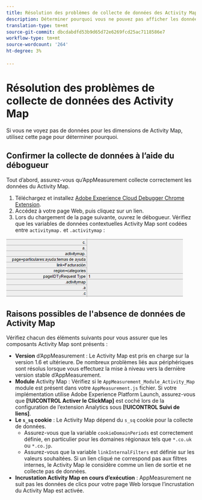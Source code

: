 ```yaml
---
title: Résolution des problèmes de collecte de données des Activity Map
description: Déterminer pourquoi vous ne pouvez pas afficher les données Activity Map dans les demandes d’image
translation-type: tm+mt
source-git-commit: dbcdabdfd53b9d65d72e6269fcd25ac7118586e7
workflow-type: tm+mt
source-wordcount: '264'
ht-degree: 3%

---
```



# Résolution des problèmes de collecte de données des Activity Map

Si vous ne voyez pas de données pour les dimensions de Activity Map, utilisez cette page pour déterminer pourquoi.

## Confirmer la collecte de données à l’aide du débogueur

Tout d’abord, assurez-vous qu’AppMeasurement collecte correctement les données du Activity Map.

1. Téléchargez et installez [Adobe Experience Cloud Debugger Chrome Extension](https://experienceleague.adobe.com/docs/debugger/using/experience-cloud-debugger.html?lang=fr-FR).
2. Accédez à votre page Web, puis cliquez sur un lien.
3. Lors du chargement de la page suivante, ouvrez le débogueur. Vérifiez que les variables de données contextuelles Activity Map sont codées entre `activitymap.` et `.activitymap` :

![Données du débogueur](assets/debugger.png)

## Raisons possibles de l&#39;absence de données de Activity Map

Vérifiez chacun des éléments suivants pour vous assurer que les composants Activity Map sont présents :

* **Version** d’AppMeasurement : Le Activity Map est pris en charge sur la version 1.6 et ultérieure. De nombreux problèmes liés aux périphériques sont résolus lorsque vous effectuez la mise à niveau vers la dernière version stable d’AppMeasurement.
* **Module** Activity Map : Vérifiez si le  `AppMeasurement_Module_Activity_Map` module est présent dans votre  `AppMeasurement.js` fichier. Si votre implémentation utilise Adobe Experience Platform Launch, assurez-vous que **[!UICONTROL Activer le ClickMap]** est coché lors de la configuration de l’extension Analytics sous **[!UICONTROL Suivi de liens]**.
* **Le  `s_sq` cookie** : Le Activity Map dépend du  `s_sq` cookie pour la collecte de données.
   * Assurez-vous que la variable `cookieDomainPeriods` est correctement définie, en particulier pour les domaines régionaux tels que `*.co.uk` ou `*.co.jp`.
   * Assurez-vous que la variable `linkInternalFilters` est définie sur les valeurs souhaitées. Si un lien cliqué ne correspond pas aux filtres internes, le Activity Map le considère comme un lien de sortie et ne collecte pas de données.
* **Incrustation Activity Map en cours d’exécution** : AppMeasurement ne suit pas les données de clics pour votre page Web lorsque l’incrustation du Activity Map est activée.
